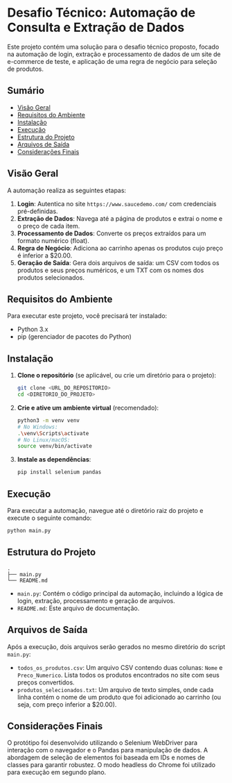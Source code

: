 # Desafio Técnico: Automação de Consulta e Extração de Dados

Este projeto contém uma solução para o desafio técnico proposto, focado na automação de login, extração e processamento de dados de um site de e-commerce de teste, e aplicação de uma regra de negócio para seleção de produtos.

## Sumário

- [Visão Geral](#visão-geral)
- [Requisitos do Ambiente](#requisitos-do-ambiente)
- [Instalação](#instalação)
- [Execução](#execução)
- [Estrutura do Projeto](#estrutura-do-projeto)
- [Arquivos de Saída](#arquivos-de-saída)
- [Considerações Finais](#considerações-finais)

## Visão Geral

A automação realiza as seguintes etapas:

1.  **Login**: Autentica no site `https://www.saucedemo.com/` com credenciais pré-definidas.
2.  **Extração de Dados**: Navega até a página de produtos e extrai o nome e o preço de cada item.
3.  **Processamento de Dados**: Converte os preços extraídos para um formato numérico (float).
4.  **Regra de Negócio**: Adiciona ao carrinho apenas os produtos cujo preço é inferior a $20.00.
5.  **Geração de Saída**: Gera dois arquivos de saída: um CSV com todos os produtos e seus preços numéricos, e um TXT com os nomes dos produtos selecionados.

## Requisitos do Ambiente

Para executar este projeto, você precisará ter instalado:

-   Python 3.x
-   pip (gerenciador de pacotes do Python)

## Instalação

1.  **Clone o repositório** (se aplicável, ou crie um diretório para o projeto):

    ```bash
    git clone <URL_DO_REPOSITORIO>
    cd <DIRETORIO_DO_PROJETO>
    ```

2.  **Crie e ative um ambiente virtual** (recomendado):

    ```bash
    python3 -m venv venv
    # No Windows:
    .\venv\Scripts\activate
    # No Linux/macOS:
    source venv/bin/activate
    ```

3.  **Instale as dependências**:

    ```bash
    pip install selenium pandas
    ```

## Execução

Para executar a automação, navegue até o diretório raiz do projeto e execute o seguinte comando:

```bash
python main.py
```

## Estrutura do Projeto

```
.
├── main.py
└── README.md
```

-   `main.py`: Contém o código principal da automação, incluindo a lógica de login, extração, processamento e geração de arquivos.
-   `README.md`: Este arquivo de documentação.

## Arquivos de Saída

Após a execução, dois arquivos serão gerados no mesmo diretório do script `main.py`:

-   `todos_os_produtos.csv`: Um arquivo CSV contendo duas colunas: `Nome` e `Preco_Numerico`. Lista todos os produtos encontrados no site com seus preços convertidos.
-   `produtos_selecionados.txt`: Um arquivo de texto simples, onde cada linha contém o nome de um produto que foi adicionado ao carrinho (ou seja, com preço inferior a $20.00).

## Considerações Finais

O protótipo foi desenvolvido utilizando o Selenium WebDriver para interação com o navegador e o Pandas para manipulação de dados. A abordagem de seleção de elementos foi baseada em IDs e nomes de classes para garantir robustez. O modo headless do Chrome foi utilizado para execução em segundo plano.


